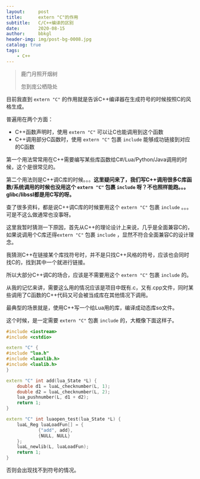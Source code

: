 ```yaml
---
layout:     post
title:      extern "C"的作用
subtitle:   C/C++编译的区别
date:       2020-08-15
author:     bbkgl
header-img: img/post-bg-0008.jpg
catalog: true
tags:
    - C++
---
```


> 鹿门月照开烟树
>
> 忽到庞公栖隐处

目前我直到 `extern "C"` 的作用就是告诉C++编译器在生成符号的时候按照C的风格生成。

普遍用在两个方面：

- C++函数声明时，使用 `extern "C"` 可以让C也能调用到这个函数
- C++调用部分C函数时，使用 `extern "C"` 包裹 `include` 能够成功链接到对应的C函数

第一个用法常常用在C++需要编写某些库函数给C#/Lua/Python/Java调用的时候，这个是很常见的。

第二个用法则是C++调C库的时候。。。**这里疑问来了，我们写C++调用很多C库函数/系统调用的时候也没用这个 `extern "C"` 包裹 `include` 呀？不也照样能跑。。。glibc/libssl都是用C写的呀。**

查了很多资料，都是说C++调C库的时候要用这个 `extern "C"` 包裹 `include` 。。。可是不这么做通常也没事呀。

这里我暂时猜测一下原因，首先从C++的理论设计上来说，几乎是全面兼容C的，如果说调用个C库还得`extern "C"` 包裹 `include` ，显然不符合全面兼容C的设计理念。

我猜测C++在链接某个库找符号时，并不是只找C++风格的符号，应该也会同时找C的，找到其中一个就进行链接。

所以大部分C++调C的场合，应该是不需要用这个 `extern "C"` 包裹 `include` 的。

从我的记忆来讲，需要这么用的情况应该是项目中既有.c，又有.cpp文件，同时某些调用了C函数的C++代码又可会被当成库在其他情况下调用。

最典型的场景就是，使用C++写一个给Lua用的库，编译成动态库so文件。

这个时候，是一定需要 `extern "C"` 包裹 `include` 的，大概像下面这样子。

```cpp
#include <iostream>
#include <cstdio>

extern "C" {
#include "lua.h"
#include <lauxlib.h>
#include <lualib.h>
}

extern "C" int add(lua_State *L) {
    double d1 = luaL_checknumber(L, 1);
    double d2 = luaL_checknumber(L, 2);
    lua_pushnumber(L, d1 + d2);
    return 1;
}

extern "C" int luaopen_test(lua_State *L) {
    luaL_Reg luaLoadFun[] = {
            {"add", add},
            {NULL, NULL}
    };
    luaL_newlib(L, luaLoadFun);
    return 1;
}
```

 否则会出现找不到符号的情况。
